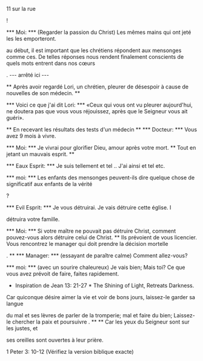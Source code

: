 11 sur la rue

!

*** Moi: *** (Regarder la passion du Christ) Les mêmes mains qui ont jeté les
les emporteront.

au début, il est important que les chrétiens répondent aux mensonges comme   ces.
De telles réponses nous rendent finalement conscients de quels mots entrent dans nos cœurs

.
--- arrêté ici ---

** Après avoir regardé Lori, un chrétien, pleurer de désespoir à cause de
nouvelles de son médecin. **

*** Voici ce que j'ai dit Lori: *** «Ceux qui vous ont vu pleurer aujourd'hui, ne doutera pas que vous vous réjouissez, après que le Seigneur vous ait guéri».

** En recevant les résultats des tests d'un médecin **
*** Docteur: *** Vous avez 9 mois à vivre.

*** Moi: *** Je vivrai pour glorifier Dieu, amour après votre mort.
** Tout en jetant un mauvais esprit. **

*** Eaux Esprit: *** Je suis tellement et tel .. J'ai ainsi et tel etc.

*** moi: *** Les enfants des mensonges peuvent-ils dire quelque chose de significatif aux enfants de la vérité

?

*** Evil Esprit: *** Je vous détruirai. Je vais détruire cette église. I

détruira votre famille.

*** Moi: *** Si votre maître ne pouvait pas détruire Christ, comment pouvez-vous alors détruire celui de Christ.
** Ils prévoient de vous licencier. Vous rencontrez le manager qui doit prendre la décision mortelle

. **
*** Manager: *** (essayant de paraître calme) Comment allez-vous?

*** moi: *** (avec un sourire chaleureux) Je vais bien; Mais toi? Ce que vous avez
prévoit de faire, faites rapidement.

* Inspiration de Jean 13: 21-27 *
The Shining of Light, Retreats Darkness.

Car quiconque désire aimer la vie et voir de bons jours, laissez-le garder sa langue

du mal et ses lèvres de parler de la tromperie; mal et faire du bien; Laissez-le chercher la paix et poursuivre
. ** <Up> </sup> ** Car les yeux du Seigneur sont sur les justes, et

ses oreilles sont ouvertes à leur prière.

1 Peter 3: 10-12 (Vérifiez la version biblique exacte)

